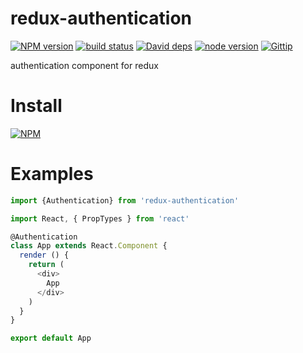 # redux-authentication

[![NPM version][npm-image]][npm-url]
[![build status][travis-image]][travis-url]
[![David deps][david-image]][david-url]
[![node version][node-image]][node-url]
[![Gittip][gittip-image]][gittip-url]

[npm-image]: https://img.shields.io/npm/v/redux-authentication.svg?style=flat-square
[npm-url]: https://npmjs.org/package/redux-authentication
[travis-image]: https://travis-ci.org/Jackong/redux-authentication.svg?branch=master
[travis-url]: https://travis-ci.org/Jackong/redux-authentication
[david-image]: https://img.shields.io/david/Jackong/redux-authentication.svg?style=flat-square
[david-url]: https://david-dm.org/Jackong/redux-authentication
[node-image]: https://img.shields.io/badge/node.js-%3E=_0.11-green.svg?style=flat-square
[node-url]: http://nodejs.org/download/
[gittip-image]: https://img.shields.io/gratipay/Jackong.svg
[gittip-url]: https://gratipay.com/~Jackong

authentication component for redux

# Install

[![NPM](https://nodei.co/npm/redux-authentication.png?downloads=true)](https://nodei.co/npm/redux-authentication/)

# Examples

```js
import {Authentication} from 'redux-authentication'

import React, { PropTypes } from 'react'

@Authentication
class App extends React.Component {
  render () {
    return (
      <div>
        App
      </div>
    )
  }
}

export default App
```
